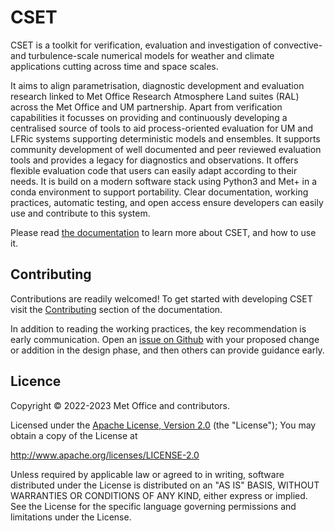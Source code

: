 # CSET

CSET is a toolkit for verification, evaluation and investigation of convective-
and turbulence-scale numerical models for weather and climate applications
cutting across time and space scales.

It aims to align parametrisation, diagnostic development and evaluation research
linked to Met Office Research Atmosphere Land suites (RAL) across the Met Office
and UM partnership. Apart from verification capabilities it focusses on
providing and continuously developing a centralised source of tools to aid
process-oriented evaluation for UM and LFRic systems supporting deterministic
models and ensembles. It supports community development of well documented and
peer reviewed evaluation tools and provides a legacy for diagnostics and
observations. It offers flexible evaluation code that users can easily adapt
according to their needs. It is build on a modern software stack using Python3
and Met+ in a conda environment to support portability. Clear documentation,
working practices, automatic testing, and open access ensure developers can
easily use and contribute to this system.

Please read [the documentation](https://metoffice.github.io/CSET) to learn more
about CSET, and how to use it.

## Contributing

Contributions are readily welcomed! To get started with developing CSET visit
the [Contributing](https://metoffice.github.io/CSET/contributing/) section of
the documentation.

In addition to reading the working practices, the key
recommendation is early communication. Open an [issue on
Github](https://github.com/MetOffice/CSET/issues) with your proposed change or
addition in the design phase, and then others can provide guidance early.

## Licence

Copyright © 2022-2023 Met Office and contributors.

Licensed under the [Apache License, Version 2.0](LICENCE) (the "License"); You
may obtain a copy of the License at

<http://www.apache.org/licenses/LICENSE-2.0>

Unless required by applicable law or agreed to in writing, software distributed
under the License is distributed on an "AS IS" BASIS, WITHOUT WARRANTIES OR
CONDITIONS OF ANY KIND, either express or implied. See the License for the
specific language governing permissions and limitations under the License.
